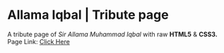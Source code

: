 # Allama Iqbal | Tribute page
A tribute page of <em> Sir Allama Muhammad Iqbal</em> with raw **HTML5** & **CSS3.**
Page Link: <a href="https://shareefrahat.github.io/AllamaIqbal/">Click Here</a>
